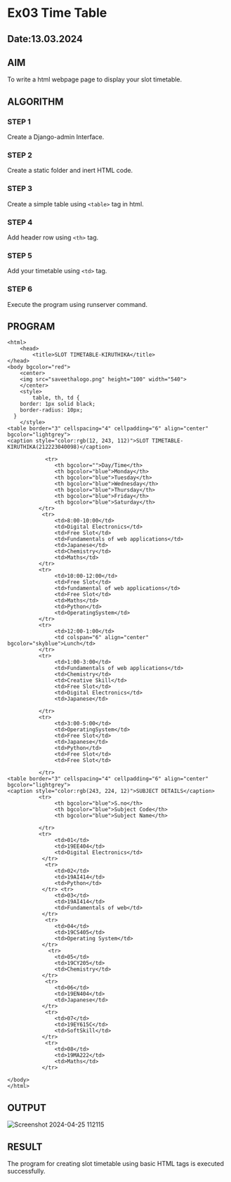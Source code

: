 # Ex03 Time Table
## Date:13.03.2024

## AIM
To write a html webpage page to display your slot timetable.

## ALGORITHM
### STEP 1
Create a Django-admin Interface.

### STEP 2
Create a static folder and inert HTML code.

### STEP 3
Create a simple table using ```<table>``` tag in html.

### STEP 4
Add header row using ```<th>``` tag.

### STEP 5
Add your timetable using ```<td>``` tag.

### STEP 6
Execute the program using runserver command.

## PROGRAM
```
<html>
    <head>
        <title>SLOT TIMETABLE-KIRUTHIKA</title>
</head>
<body bgcolor="red">
    <center>
    <img src="saveethalogo.png" height="100" width="540">
    </center>
    <style>
        table, th, td {
    border: 1px solid black;
    border-radius: 10px;
  }
    </style>
<table border="3" cellspacing="4" cellpadding="6" align="center" bgcolor="lightgrey">
<caption style="color:rgb(12, 243, 112)">SLOT TIMETABLE-KIRUTHIKA(212223040098)</caption>

            <tr>
               <th bgcolor="">Day/Time</th>
               <th bgcolor="blue">Monday</th>
               <th bgcolor="blue">Tuesday</th>
               <th bgcolor="blue">Wednesday</th>
               <th bgcolor="blue">Thursday</th>
               <th bgcolor="blue">Friday</th>
               <th bgcolor="blue">Saturday</th>
          </tr>
           <tr>
               <td>8:00-10:00</td>
               <td>Digital Electronics</td>
               <td>Free Slot</td>
               <td>Fundamentals of web applications</td>
               <td>Japanese</td>
               <td>Chemistry</td>
               <td>Maths</td>
          </tr>
          <tr>
               <td>10:00-12:00</td>
               <td>Free Slot</td>
               <td>fundamental of web applications</td>
               <td>Free Slot</td>
               <td>Maths</td>
               <td>Python</td>
               <td>OperatingSystem</td>
          </tr>
          <tr>
               <td>12:00-1:00</td>
               <td colspan="6" align="center" bgcolor="skyblue">Lunch</td>
          </tr>
          <tr>
               <td>1:00-3:00</td>
               <td>Fundamentals of web applications</td>
               <td>Chemistry</td>
               <td>Creative Skill</td>
               <td>Free Slot</td>
               <td>Digital Electronics</td>
               <td>Japanese</td>

          </tr>
          <tr>
               <td>3:00-5:00</td>
               <td>OperatingSystem</td>
               <td>Free Slot</td>
               <td>Japanese</td>
               <td>Python</td>
               <td>Free Slot</td>
               <td>Free Slot</td>
         
          </tr>
<table border="3" cellspacing="4" cellpadding="6" align="center" bgcolor="lightgrey">
<caption style="color:rgb(243, 224, 12)">SUBJECT DETAILS</caption>
          <tr>
               <th bgcolor="blue">S.no</th>
               <th bgcolor="blue">Subject Code</th>
               <th bgcolor="blue">Subject Name</th>
               
          </tr>
          <tr>
               <td>01</td>
               <td>19EE404</td>
               <td>Digital Electronics</td>
           </tr>
            <tr>
               <td>02</td>
               <td>19AI414</td>
               <td>Python</td>
           </tr> <tr>
               <td>03</td>
               <td>19AI414</td>
               <td>Fundamentals of web</td>
           </tr>
            <tr>
               <td>04</td>
               <td>19CS405</td>
               <td>Operating System</td>
           </tr>
             <tr>
               <td>05</td>
               <td>19CY205</td>
               <td>Chemistry</td>
           </tr>
            <tr>
               <td>06</td>
               <td>19EN404</td>
               <td>Japanese</td>
           </tr>
            <tr>
               <td>07</td>
               <td>19EY615C</td>
               <td>SoftSkill</td>
           </tr>
            <tr>
               <td>08</td>
               <td>19MA222</td>
               <td>Maths</td>
           </tr>
          
</body>
</html>
```

## OUTPUT
![Screenshot 2024-04-25 112115](https://github.com/Kiruthikasutha/slot/assets/144979570/742681ee-1a06-407a-804b-445104381358)



## RESULT
The program for creating slot timetable using basic HTML tags is executed successfully.

